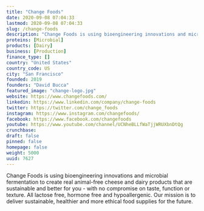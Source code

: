 ```yaml
---
title: "Change Foods"
date: 2020-09-08 07:04:33
lastmod: 2020-09-08 07:04:33
slug: /change-foods
description: "Change Foods is using bioengineering innovations and microbial fermentation to create real animal-free cheese and dairy products that are sustainable and better for you - with no compromise on taste, function or texture. All lactose free, hormone free and hypoallergenic. Our mission is to deliver sustainable, healthier and more ethical food supplies for the future."
proteins: [Microbial]
products: [Dairy]
business: [Production]
finance_type: []
country: "United States"
country_code: US
city: "San Francisco"
founded: 2019
founders: "David Bucca"
featured_image: "change-logo.jpg"
website: https://www.changefoods.com/
linkedin: https://www.linkedin.com/company/change-foods
twitter: https://twitter.com/change_foods
instagram: https://www.instagram.com/changefoods/
facebook: https://www.facebook.com/changefoods
youtube: https://www.youtube.com/channel/UCNheBLLfWaTjjWRUXbnDtQg
crunchbase: 
draft: false
pinned: false
homepage: false
weight: 5000
uuid: 7627
---
```

Change Foods is using bioengineering innovations and microbial fermentation to create real animal-free cheese and dairy products that are sustainable and better for you - with no compromise on taste, function or texture. All lactose free, hormone free and hypoallergenic. Our mission is to deliver sustainable, healthier and more ethical food supplies for the future.
